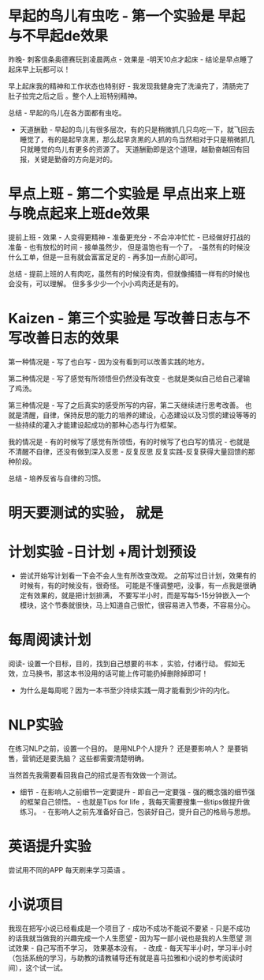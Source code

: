 

# 早起的鸟儿有虫吃 - 第一个实验是 早起与不早起de效果

昨晚- 刺客信条奥德赛玩到凌晨两点 - 效果是 -明天10点才起床 - 结论是早点睡了起床早上玩都可以！

早上起床我的精神和工作状态也特别好 - 我发现我健身完了洗澡完了，清肠完了肚子拉完之后之后 。整个人上班特别精神。

总结 - 早起的鸟儿在各方面都有虫吃。

- 天道酬勤 - 早起的鸟儿有很多层次，有的只是稍微抓几只鸟吃一下，就飞回去睡觉了，有的是起早贪黑，那么起早贪黑的人抓的鸟当然相对于只是稍微抓几只就睡觉的鸟儿有更多的资源了。   天道酬勤即是这个道理，越勤奋越回有回报，关键是勤奋的方向是对的。


# 早点上班 - 第二个实验是 早点出来上班与晚点起来上班de效果
 
提前上班 - 效果 - 人变得更精神 - 准备更充分 - 不会冲冲忙忙 - 已经做好打战的准备 - 也有放松的时间 - 接单虽然少， 但是温饱也有一个了。  -虽然有的时候没什么工单，但是一旦有就会富富足足的 - 再多加一点耐心即可。 

总结 - 提前上班的人有肉吃，虽然有的时候没有肉，但就像捕猎一样有的时候也会没有，可以理解。 但多多少少一个小小鸡肉还是有的。

# Kaizen - 第三个实验是 写改善日志与不写改善日志的效果

第一种情况是 - 写了也白写 - 因为没有看到可以改善实践的地方。

第二种情况是 - 写了感觉有所领悟但仍然没有改变 - 也就是类似自己给自己灌输了鸡汤。

第三种情况是 - 写了之后真实的感受所写的内容，第二天继续进行思考改善。  也就是清醒，自律，保持反思的能力的培养的建设，心态建设以及习惯的建设等等的一些持续的灌入才能建设起成功的那种心态与行为框架。 

我的情况是 - 有的时候写了感觉有所领悟，有的时候写了也白写的情况 - 也就是不清醒不自律，还没有做到深入反思 - 反复反思 反复实践-反复获得大量回馈的那种阶段。

总结 - 培养反省与自律的习惯。



# 明天要测试的实验， 就是 

# 计划实验 -日计划 +周计划预设

 - 尝试开始写计划看一下会不会人生有所改变改观。  之前写过日计划，效果有的时候有，有的时候没有，很奇怪。 可能是不懂调整吧，没事，有一点我是很确定有效果的，就是把计划排满， 不要写半小时，而是写每5-15分钟嵌入一个模块，这个节奏就很快，马上知道自己很忙，很容易进入节奏，不容易分心。
 
# 每周阅读计划 
阅读- 设置一个目标，目的，找到自己想要的书本 ，实验，付诸行动。 假如无效，立马换书，那这本书没用的话可能上传可能扔掉删除掉即可！

- 为什么是每周呢？因为一本书至少持续实践一周才能看到少许的内化。

# NLP实验 

在练习NLP之前，设置一个目的。  是用NLP个人提升？ 还是要影响人？ 是要销售，营销还是要洗脑？ 这些都需要清楚明确。

当然首先我需要看回我自己的招式是否有效做一个测试。

- 细节 - 在影响人之前细节一定要提升 - 即自己一定要强 - 强的概念强的细节强的框架自己领悟。 - 也就是Tips for life ，我每天需要搜集一些tips做提升做练习。  - 在影响人之前先准备好自己，包装好自己，提升自己的格局与思想。




# 英语提升实验

尝试用不同的APP 每天刷来学习英语 。


# 小说项目 

我现在把写小说已经看成是一个项目了 - 成功不成功不能说不要紧 - 只是不成功的话我就当做我的兴趣完成一个人生愿望 - 因为写一部小说也是我的人生愿望 
测试效果 - 自己写而不学习， 效果基本没有。 -  改成 - 每天写半小时，学习半小时 （包括系统的学习，与助教的请教辅导还有就是喜马拉雅和小说的参考阅读时间），这个试一试。 

